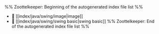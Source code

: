 %% Zoottelkeeper: Beginning of the autogenerated index file list  %%
- 📄 [[index/java/swing/image|image]]
- 📄 [[index/java/swing/swing basic|swing basic]]
%% Zoottelkeeper: End of the autogenerated index file list  %%
